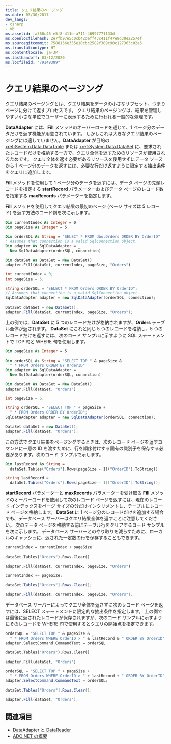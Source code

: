 ```yaml
---
title: クエリ結果のページング
ms.date: 03/30/2017
dev_langs:
- csharp
- vb
ms.assetid: fa360c46-e5f8-411e-a711-46997771133d
ms.openlocfilehash: 2e7fb97e5c0cb42deff43c411f47e8d30e2257ef
ms.sourcegitcommit: 7588136e355e10cbc2582f389c90c127363c02a5
ms.translationtype: HT
ms.contentlocale: ja-JP
ms.lasthandoff: 03/12/2020
ms.locfileid: "79149389"
---
```

# <a name="paging-through-a-query-result"></a>クエリ結果のページング
クエリ結果のページングとは、クエリ結果をデータの小さなサブセット、つまりページに分けて返すプロセスです。 クエリ結果のページングは、結果を管理しやすい小さな単位でユーザーに表示するために行われる一般的な処理です。  
  
 **DataAdapter** には、**Fill** メソッドのオーバーロードを通じて、1 ページ分のデータだけを返す機能が用意されています。 しかしこれは大きなクエリ結果のページングには適していません。**DataAdapter** が目的の <xref:System.Data.DataTable> または <xref:System.Data.DataSet> に、要求されたレコードだけを格納する一方で、クエリ全体を返すためのリソースが使用されるためです。 クエリ全体を返す必要があるリソースを使用せずにデータ ソースから 1 ページ分のデータを返すには、必要な行だけ返すように限定する抽出条件をクエリに追加します。  
  
 **Fill** メソッドを使用して 1 ページ分のデータを返すには、データ ページの先頭レコードを指定する **startRecord** パラメーターおよびデータ ページのレコード数を指定する **maxRecords** パラメーターを指定します。  
  
 **Fill** メソッドを使用してクエリ結果の最初のページ (ページ サイズは 5 レコード) を返す方法のコード例を次に示します。  
  
```vb  
Dim currentIndex As Integer = 0  
Dim pageSize As Integer = 5  
  
Dim orderSQL As String = "SELECT * FROM dbo.Orders ORDER BY OrderID"  
' Assumes that connection is a valid SqlConnection object.  
Dim adapter As SqlDataAdapter = _  
  New SqlDataAdapter(orderSQL, connection)  
  
Dim dataSet As DataSet = New DataSet()  
adapter.Fill(dataSet, currentIndex, pageSize, "Orders")  
```  
  
```csharp  
int currentIndex = 0;  
int pageSize = 5;  
  
string orderSQL = "SELECT * FROM Orders ORDER BY OrderID";  
// Assumes that connection is a valid SqlConnection object.  
SqlDataAdapter adapter = new SqlDataAdapter(orderSQL, connection);  
  
DataSet dataSet = new DataSet();  
adapter.Fill(dataSet, currentIndex, pageSize, "Orders");  
```  
  
 上の例では、**DataSet** に 5 つのレコードだけが格納されますが、**Orders** テーブル全体が返されます。 **DataSet** にこれと同じ 5 つのレコードを格納し、5 つのレコードだけを返すには、次のコード サンプルに示すように SQL ステートメントで TOP 句と WHERE 句を使用します。  
  
```vb  
Dim pageSize As Integer = 5  
  
Dim orderSQL As String = "SELECT TOP " & pageSize & _  
  " * FROM Orders ORDER BY OrderID"  
Dim adapter As SqlDataAdapter = _  
  New SqlDataAdapter(orderSQL, connection)  
  
Dim dataSet As DataSet = New DataSet()  
adapter.Fill(dataSet, "Orders")
```  
  
```csharp  
int pageSize = 5;  
  
string orderSQL = "SELECT TOP " + pageSize +
  " * FROM Orders ORDER BY OrderID";  
SqlDataAdapter adapter = new SqlDataAdapter(orderSQL, connection);  
  
DataSet dataSet = new DataSet();  
adapter.Fill(dataSet, "Orders");  
```  
  
 この方法でクエリ結果をページングするときは、次のレコード ページを返すコマンドに一意の ID を渡すために、行を順序付けする固有の識別子を保存する必要があります。次のコード サンプルで示します。  
  
```vb  
Dim lastRecord As String = _  
  dataSet.Tables("Orders").Rows(pageSize - 1)("OrderID").ToString()  
```  
  
```csharp  
string lastRecord =
  dataSet.Tables["Orders"].Rows[pageSize - 1]["OrderID"].ToString();  
```  
  
 **startRecord** パラメーターと **maxRecords** パラメーターを受け取る **Fill** メソッドのオーバーロードを使用して次のレコード ページを返すには、現在のレコード インデックスをページ サイズの分だけインクリメントし、テーブルにレコード ページを格納します。 **DataSet** に 1 ページ分のレコードだけを追加する場合でも、データベース サーバーはクエリ結果全体を返すことに注意してください。 次のデータ ページを格納する前にテーブル行をクリアするコード サンプルを次に示します。 データベース サーバーとのやり取りを減らすために、ローカルのキャッシュに、返された一定数の行を保存することもできます。  
  
```vb  
currentIndex = currentIndex + pageSize  
  
dataSet.Tables("Orders").Rows.Clear()  
  
adapter.Fill(dataSet, currentIndex, pageSize, "Orders")  
```  
  
```csharp  
currentIndex += pageSize;  
  
dataSet.Tables["Orders"].Rows.Clear();  
  
adapter.Fill(dataSet, currentIndex, pageSize, "Orders");  
```  
  
 データベース サーバーによってクエリ全体を返さずに次のレコード ページを返すには、SELECT ステートメントに限定的な抽出条件を指定します。 上の例では最後に返されたレコードが保存されますが、次のコード サンプルに示すようにそのレコードを WHERE 句で使用するとクエリの開始点を指定できます。  
  
```vb  
orderSQL = "SELECT TOP " & pageSize & _  
  " * FROM Orders WHERE OrderID > " & lastRecord & " ORDER BY OrderID"  
adapter.SelectCommand.CommandText = orderSQL  
  
dataSet.Tables("Orders").Rows.Clear()  
  
adapter.Fill(dataSet, "Orders")  
```  
  
```csharp  
orderSQL = "SELECT TOP " + pageSize +
  " * FROM Orders WHERE OrderID > " + lastRecord + " ORDER BY OrderID";  
adapter.SelectCommand.CommandText = orderSQL;  
  
dataSet.Tables["Orders"].Rows.Clear();  
  
adapter.Fill(dataSet, "Orders");  
```  
  
## <a name="see-also"></a>関連項目

- [DataAdapter と DataReader](dataadapters-and-datareaders.md)
- [ADO.NET の概要](ado-net-overview.md)
